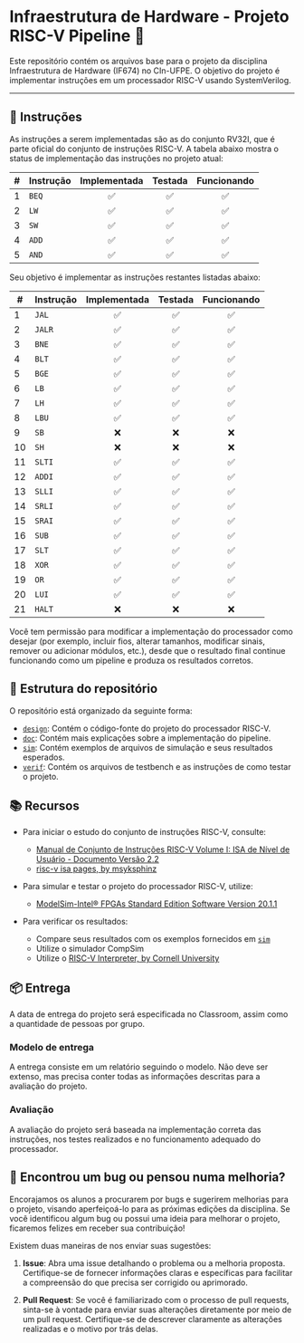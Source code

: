 # Infraestrutura de Hardware - Projeto RISC-V Pipeline 🚀

Este repositório contém os arquivos base para o projeto da disciplina Infraestrutura de Hardware (IF674) no CIn-UFPE. O objetivo do projeto é implementar instruções em um processador RISC-V usando SystemVerilog.

---

## 📝 Instruções

As instruções a serem implementadas são as do conjunto RV32I, que é parte oficial do conjunto de instruções RISC-V. A tabela abaixo mostra o status de implementação das instruções no projeto atual:

| # | Instrução | Implementada | Testada | Funcionando |
|---|-----------|:-----------:|:-------:|:-----------:|
| 1 | `BEQ`     |     ✅     |   ✅   |     ✅     |
| 2 | `LW`      |     ✅     |   ✅   |     ✅     |
| 3 | `SW`      |     ✅     |   ✅   |     ✅     |
| 4 | `ADD`     |     ✅     |   ✅   |     ✅     |
| 5 | `AND`     |     ✅     |   ✅   |     ✅     |

Seu objetivo é implementar as instruções restantes listadas abaixo:

| # | Instrução | Implementada | Testada | Funcionando |
|---|-----------|:-----------:|:-------:|:-----------:|
| 1  | `JAL`     |      ✅     |    ✅    |      ✅      |
| 2  | `JALR`    |      ✅     |    ✅    |      ✅      |
| 3  | `BNE`     |      ✅     |    ✅    |      ✅      |
| 4  | `BLT`     |      ✅     |    ✅    |      ✅      |
| 5  | `BGE`     |      ✅     |    ✅    |      ✅      |
| 6  | `LB`      |      ✅     |    ✅    |      ✅      |
| 7  | `LH`      |      ✅     |    ✅    |      ✅      |
| 8  | `LBU`     |      ✅     |    ✅    |      ✅      |
| 9  | `SB`      |      ❌     |    ❌    |      ❌      |
| 10 | `SH`      |      ❌     |    ❌    |      ❌      |
| 11 | `SLTI`    |      ✅     |    ✅    |      ✅      |
| 12 | `ADDI`    |      ✅     |    ✅    |      ✅      |
| 13 | `SLLI`    |      ✅     |    ✅    |      ✅      |
| 14 | `SRLI`    |      ✅     |    ✅    |      ✅      |
| 15 | `SRAI`    |      ✅     |    ✅    |      ✅      |
| 16 | `SUB`     |      ✅     |    ✅    |      ✅      |
| 17 | `SLT`     |      ✅     |    ✅    |      ✅      |
| 18 | `XOR`     |      ✅     |    ✅    |      ✅      |
| 19 | `OR`      |      ✅     |    ✅    |      ✅      |
| 20 | `LUI`     |      ✅     |    ✅    |      ✅      |
| 21 | `HALT`    |      ❌     |    ❌    |      ❌      |

Você tem permissão para modificar a implementação do processador como desejar (por exemplo, incluir fios, alterar tamanhos, modificar sinais, remover ou adicionar módulos, etc.), desde que o resultado final continue funcionando como um pipeline e produza os resultados corretos.

## 📁 Estrutura do repositório
O repositório está organizado da seguinte forma:
- [`design`](/design): Contém o código-fonte do projeto do processador RISC-V.
- [`doc`](/doc): Contém mais explicações sobre a implementação do pipeline.
- [`sim`](/sim): Contém exemplos de arquivos de simulação e seus resultados esperados.
- [`verif`](/verif): Contém os arquivos de testbench e as instruções de como testar o projeto.

## 📚 Recursos
- Para iniciar o estudo do conjunto de instruções RISC-V, consulte:
  - [Manual de Conjunto de Instruções RISC-V Volume I: ISA de Nível de Usuário - Documento Versão 2.2](https://riscv.org/wp-content/uploads/2017/05/riscv-spec-v2.2.pdf)
  - [risc-v isa pages, by msyksphinz](https://msyksphinz-self.github.io/riscv-isadoc/html/rvi.html#)

- Para simular e testar o projeto do processador RISC-V, utilize:
  - [ModelSim-Intel® FPGAs Standard Edition Software Version 20.1.1](https://www.intel.com/content/www/us/en/software-kit/750666/modelsim-intel-fpgas-standard-edition-software-version-20-1-1.html)

- Para verificar os resultados:
  - Compare seus resultados com os exemplos fornecidos em [`sim`](/sim)
  - Utilize o simulador CompSim
  - Utilize o [RISC-V Interpreter, by Cornell University](https://www.cs.cornell.edu/courses/cs3410/2019sp/riscv/interpreter/)

## 📦 Entrega

A data de entrega do projeto será especificada no Classroom, assim como a quantidade de pessoas por grupo.

### Modelo de entrega

A entrega consiste em um relatório seguindo o modelo. Não deve ser extenso, mas precisa conter todas as informações descritas para a avaliação do projeto.

### Avaliação

A avaliação do projeto será baseada na implementação correta das instruções, nos testes realizados e no funcionamento adequado do processador.

## 🐛 Encontrou um bug ou pensou numa melhoria?

Encorajamos os alunos a procurarem por bugs e sugerirem melhorias para o projeto, visando aperfeiçoá-lo para as próximas edições da disciplina. Se você identificou algum bug ou possui uma ideia para melhorar o projeto, ficaremos felizes em receber sua contribuição!

Existem duas maneiras de nos enviar suas sugestões:

1. **Issue**: Abra uma issue detalhando o problema ou a melhoria proposta. Certifique-se de fornecer informações claras e específicas para facilitar a compreensão do que precisa ser corrigido ou aprimorado.

2. **Pull Request**: Se você é familiarizado com o processo de pull requests, sinta-se à vontade para enviar suas alterações diretamente por meio de um pull request. Certifique-se de descrever claramente as alterações realizadas e o motivo por trás delas.
